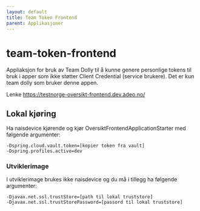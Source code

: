 ```yaml
---
layout: default
title: Team Token Frontend
parent: Applikasjoner
---
```


# team-token-frontend

Appliaksjon for bruk av Team Dolly til å kunne genere personlige tokens til bruk i apper som ikke støtter Client Credential (service brukere).
Det er kun team dolly som bruker denne appen. 

Lenke https://testnorge-oversikt-frontend.dev.adeo.no/ 

## Lokal kjøring
Ha naisdevice kjørende og kjør OversiktFrontendApplicationStarter med følgende argumenter:
```
-Dspring.cloud.vault.token=[kopier token fra vault]
-Dspring.profiles.active=dev
```

### Utviklerimage
I utviklerimage brukes ikke naisdevice og du må i tillegg ha følgende argumenter:
```
-Djavax.net.ssl.trustStore=[path til lokal truststore]
-Djavax.net.ssl.trustStorePassword=[passord til lokal truststore]
```
